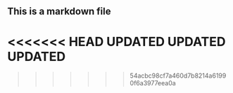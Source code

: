 ## This is a markdown file
<<<<<<< HEAD
UPDATED
UPDATED
UPDATED
=======
>>>>>>> 54acbc98cf7a460d7b8214a61990f6a3977eea0a
